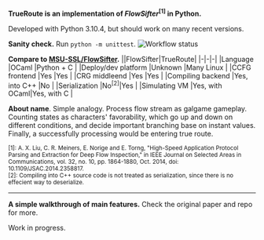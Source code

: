 **TrueRoute is an implementation of *FlowSifter*<sup>[1]</sup> in Python.**

Developed with Python 3.10.4, but should work on many recent versions.

**Sanity check.** Run `python -m unittest`. ![Workflow status](https://github.com/sgdxbc/TrueRoute/actions/workflows/python-app.yml/badge.svg)

**Compare to [MSU-SSL/FlowSifter](https://github.com/MSU-SSL/FlowSifter).**
||FlowSifter|TrueRoute|
|-|-|-|
|Language               |OCaml          |Python + C     |
|Deploy/dev platform    |Unknown        |Many Linux     |
|CCFG frontend          |Yes            |Yes            |
|CRG middleend          |Yes            |Yes            |
|Compiling backend      |Yes, into C++  |No             |
|Serialization          |No<sup>[2]</sup>|Yes           |
|Simulating VM          |Yes, with OCaml|Yes, with C    |

**About name**. Simple analogy. Process flow stream as galgame gameplay. Counting states as characters' favorability, which go up and down on different conditions, and decide important branching base on instant values. Finally, a successfully processing would be entering true route.

<sub>
[1]: A. X. Liu, C. R. Meiners, E. Norige and E. Torng, "High-Speed Application Protocol Parsing and Extraction for Deep Flow Inspection," in IEEE Journal on Selected Areas in Communications, vol. 32, no. 10, pp. 1864-1880, Oct. 2014, doi: 10.1109/JSAC.2014.2358817.<br>
[2]: Compiling into C++ source code is not treated as serialization, since there is no effecient way to deserialize.

</sub>

----

**A simple walkthrough of main features.** Check the original paper and repo for more.

Work in progress.